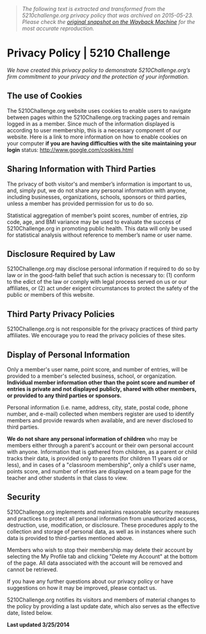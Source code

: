 > *The following text is extracted and transformed from the 5210challenge.org privacy policy that was archived on 2015-05-23. Please check the [original snapshot on the Wayback Machine](https://web.archive.org/web/20150523040659id_/http%3A//www.5210challenge.org/content/privacy-policy) for the most accurate reproduction.*

# Privacy Policy | 5210 Challenge

_We have created this privacy policy to demonstrate 5210Challenge.org’s firm commitment to your privacy and the protection of your information._

## The use of Cookies

The 5210Challenge.org website uses cookies to enable users to navigate between pages within the 5210Challenge.org tracking pages and remain logged in as a member. Since much of the information displayed is according to user membership, this is a necessary component of our website. Here is a link to more information on how to enable cookies on your computer **if you are having difficulties with the site maintaining your login** status: <http://www.google.com/cookies.html>

## Sharing Information with Third Parties

The privacy of both visitor's and member’s information is important to us, and, simply put, we do not share any personal information with anyone, including businesses, organizations, schools, sponsors or third parties, unless a member has provided permission for us to do so.

Statistical aggregation of member’s point scores, number of entries, zip code, age, and BMI variance may be used to evaluate the success of 5210Challenge.org in promoting public health. This data will only be used for statistical analysis without reference to member’s name or user name.

## Disclosure Required by Law

5210Challenge.org may disclose personal information if required to do so by law or in the good-faith belief that such action is necessary to: (1) conform to the edict of the law or comply with legal process served on us or our affiliates, or (2) act under exigent circumstances to protect the safety of the public or members of this website.

## Third Party Privacy Policies

5210Challenge.org is not responsible for the privacy practices of third party affiliates. We encourage you to read the privacy policies of these sites.

## Display of Personal Information

Only a member's user name, point score, and number of entries, will be provided to a member's selected business, school, or organization. **Individual member information other than the point score and number of entries is private and not displayed publicly, shared with other members, or provided to any third parties or sponsors.**

Personal information (i.e. name, address, city, state, postal code, phone number, and e-mail) collected when members register are used to identify members and provide rewards when available, and are never disclosed to third parties.

**We do not share any personal information of children** who may be members either through a parent's account or their own personal account with anyone. Information that is gathered from children, as a parent or child tracks their data, is provided only to parents (for children 11 years old or less), and in cases of a "classroom membership", only a child's user name, points score, and number of entries are displayed on a team page for the teacher and other students in that class to view.

## Security

5210Challenge.org implements and maintains reasonable security measures and practices to protect all personal information from unauthorized access, destruction, use, modification, or disclosure. These procedures apply to the collection and storage of personal data, as well as in instances where such data is provided to third-parties mentioned above.

Members who wish to stop their membership may delete their account by selecting the My Profile tab and clicking "Delete my Account" at the bottom of the page. All data associated with the account will be removed and cannot be retrieved.

If you have any further questions about our privacy policy or have suggestions on how it may be improved, please contact us.

5210Challenge.org notifies its visitors and members of material changes to the policy by providing a last update date, which also serves as the effective date, listed below.

**Last updated 3/25/2014**

